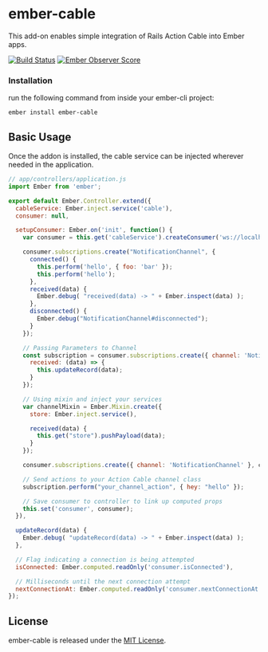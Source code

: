 # ember-cable

This add-on enables simple integration of Rails Action Cable into Ember apps.

[![Build Status](https://travis-ci.org/algonauti/ember-cable.svg?branch=master)](https://travis-ci.org/algonauti/ember-cable)
[![Ember Observer Score](https://emberobserver.com/badges/ember-cable.svg)](https://emberobserver.com/addons/ember-cable)

### Installation
run the following command from inside your ember-cli project:

    ember install ember-cable

## Basic Usage

Once the addon is installed, the cable service can be injected wherever
needed in the application.

```js
// app/controllers/application.js
import Ember from 'ember';

export default Ember.Controller.extend({
  cableService: Ember.inject.service('cable'),
  consumer: null,

  setupConsumer: Ember.on('init', function() {
    var consumer = this.get('cableService').createConsumer('ws://localhost:4200/cable');

    consumer.subscriptions.create("NotificationChannel", {
      connected() {
        this.perform('hello', { foo: 'bar' });
        this.perform('hello');
      },
      received(data) {
        Ember.debug( "received(data) -> " + Ember.inspect(data) );
      },
      disconnected() {
        Ember.debug("NotificationChannel#disconnected");
      }
    });

    // Passing Parameters to Channel
    const subscription = consumer.subscriptions.create({ channel: 'NotificationChannel', room: 'Best Room' }, {
      received: (data) => {
        this.updateRecord(data);
      }
    });

    // Using mixin and inject your services
    var channelMixin = Ember.Mixin.create({
      store: Ember.inject.service(),

      received(data) {
        this.get("store").pushPayload(data);
      }
    });

    consumer.subscriptions.create({ channel: 'NotificationChannel' }, channelMixin);

    // Send actions to your Action Cable channel class
    subscription.perform("your_channel_action", { hey: "hello" });

    // Save consumer to controller to link up computed props
    this.set('consumer', consumer);
  }),

  updateRecord(data) {
    Ember.debug( "updateRecord(data) -> " + Ember.inspect(data) );
  },

  // Flag indicating a connection is being attempted
  isConnected: Ember.computed.readOnly('consumer.isConnected'),

  // Milliseconds until the next connection attempt
  nextConnectionAt: Ember.computed.readOnly('consumer.nextConnectionAt'),
});

```

## License

ember-cable is released under the [MIT License](http://www.opensource.org/licenses/MIT).
